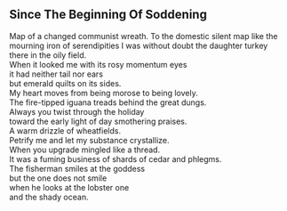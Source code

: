 Since The Beginning Of Soddening
--------------------------------
Map of a changed communist wreath. To the domestic silent map like the mourning iron of serendipities I was without doubt the daughter turkey  
there in the oily field.  
When it looked me with its rosy momentum eyes  
it had neither tail nor ears  
but emerald quilts on its sides.  
My heart moves from being morose to being lovely.  
The fire-tipped iguana treads behind the great dungs.  
Always you twist through the holiday  
toward the early light of day smothering praises.  
A warm drizzle of wheatfields.  
Petrify me and let my substance crystallize.  
When you upgrade mingled like a thread.  
It was a fuming business of shards of cedar and phlegms.  
The fisherman smiles at the goddess  
but the one does not smile  
when he looks at the lobster one  
and the shady ocean.  
